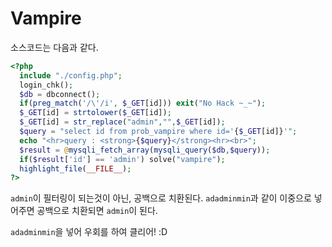 # Vampire

소스코드는 다음과 같다.

```php
<?php 
  include "./config.php"; 
  login_chk(); 
  $db = dbconnect(); 
  if(preg_match('/\'/i', $_GET[id])) exit("No Hack ~_~");
  $_GET[id] = strtolower($_GET[id]);
  $_GET[id] = str_replace("admin","",$_GET[id]); 
  $query = "select id from prob_vampire where id='{$_GET[id]}'"; 
  echo "<hr>query : <strong>{$query}</strong><hr><br>"; 
  $result = @mysqli_fetch_array(mysqli_query($db,$query)); 
  if($result['id'] == 'admin') solve("vampire"); 
  highlight_file(__FILE__); 
?>
```

`admin`이 필터링이 되는것이 아닌, 공백으로 치환된다.
`adadminmin`과 같이 이중으로 넣어주면 공백으로 치환되면 `admin`이 된다.

`adadminmin`을 넣어 우회를 하여 클리어! :D

